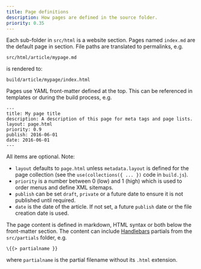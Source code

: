 ```yaml
---
title: Page definitions
description: How pages are defined in the source folder.
priority: 0.35
---
```


Each sub-folder in `src/html` is a website section. Pages named `index.md` are the default page in section. File paths are translated to permalinks, e.g.

	src/html/article/mypage.md

is rendered to:

	build/article/mypage/index.html

Pages use YAML front-matter defined at the top. This can be referenced in templates or during the build process, e.g.

	---
	title: My page title
	description: A description of this page for meta tags and page lists.
	layout: page.html
	priority: 0.9
	publish: 2016-06-01
	date: 2016-06-01
	---

All items are optional. Note:

* `layout` defaults to `page.html` unless `metadata.layout` is defined for the page collection (see the `use(collections({ ... })` code in `build.js`).
* `priority` is a number between 0 (low) and 1 (high) which is used to order menus and define XML sitemaps.
* `publish` can be set `draft`, `private` or a future date to ensure it is not published until required.
* `date` is the date of the article. If not set, a future `publish` date or the file creation date is used.

The page content is defined in markdown, HTML syntax or both below the front-matter section. The content can include [Handlebars](http://handlebarsjs.com/) partials from the `src/partials` folder, e.g.

	\{{> partialname }}

where `partialname` is the partial filename without its `.html` extension.
